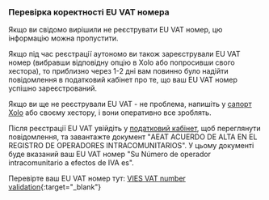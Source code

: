 ### Перевірка коректності EU VAT номера

Якщо ви свідомо вирішили не реєструвати EU VAT номер, цю інформацію можна пропустити.

Якщо під час реєстрації аутономо ви також зареєстрували EU VAT номер (вибравши відповідну опцію в Xolo або попросивши
свого хестора), то приблизно через 1-2 дні вам повинно було надійти повідомлення в податковий кабінет про те, що ваш EU
VAT номер успішно зареєстрований.

Якщо ви ще не реєстрували EU VAT - не проблема, напишіть у [сапорт Xolo](#контакти-підтримки) або своєму хестору, і вони
оперативно все зроблять.

Після реєстрації EU VAT увійдіть у [податковий кабінет](#повідомлення-від-податкової), щоб переглянути повідомлення, та
завантажте документ "AEAT ACUERDO DE ALTA EN EL REGISTRO DE OPERADORES INTRACOMUNITARIOS". У цьому документі буде
вказаний ваш EU VAT номер "Su Número de operador intracomunitario a efectos de IVA es".

Перевірте ваш EU VAT номер
тут: [VIES VAT number validation](https://ec.europa.eu/taxation_customs/vies/#/vat-validation){:target="_blank"}
